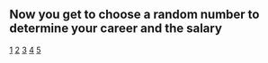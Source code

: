 ## Now you get to choose a random number to determine your career and the salary 
[1](../careers/athlete.md) [2](../careers/police.md) [3](../careers/scientist.md) [4](../careers/teacher.md) [5](../careers/doctor.md) 